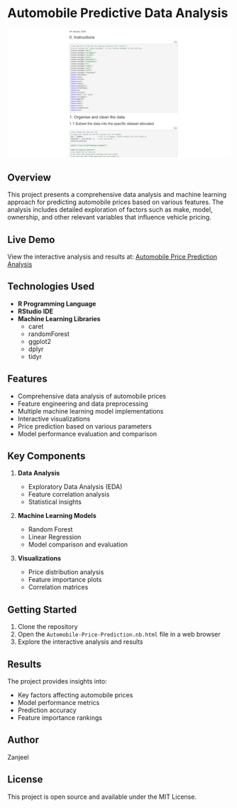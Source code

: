 # Automobile Predictive Data Analysis

![Project Demo](demo-photo.png)

## Overview
This project presents a comprehensive data analysis and machine learning approach for predicting automobile prices based on various features. The analysis includes detailed exploration of factors such as make, model, ownership, and other relevant variables that influence vehicle pricing.

## Live Demo
View the interactive analysis and results at: [Automobile Price Prediction Analysis](https://zanjeel.github.io/Automobile-Predictive-Data-Analysis-RStudio/Automobile-Price-Prediction.nb.html)

## Technologies Used
- **R Programming Language**
- **RStudio IDE**
- **Machine Learning Libraries**
  - caret
  - randomForest
  - ggplot2
  - dplyr
  - tidyr

## Features
- Comprehensive data analysis of automobile prices
- Feature engineering and data preprocessing
- Multiple machine learning model implementations
- Interactive visualizations
- Price prediction based on various parameters
- Model performance evaluation and comparison


## Key Components
1. **Data Analysis**
   - Exploratory Data Analysis (EDA)
   - Feature correlation analysis
   - Statistical insights

2. **Machine Learning Models**
   - Random Forest
   - Linear Regression
   - Model comparison and evaluation

3. **Visualizations**
   - Price distribution analysis
   - Feature importance plots
   - Correlation matrices

## Getting Started
1. Clone the repository
2. Open the `Automobile-Price-Prediction.nb.html` file in a web browser
3. Explore the interactive analysis and results

## Results
The project provides insights into:
- Key factors affecting automobile prices
- Model performance metrics
- Prediction accuracy
- Feature importance rankings

## Author
Zanjeel

## License
This project is open source and available under the MIT License.
